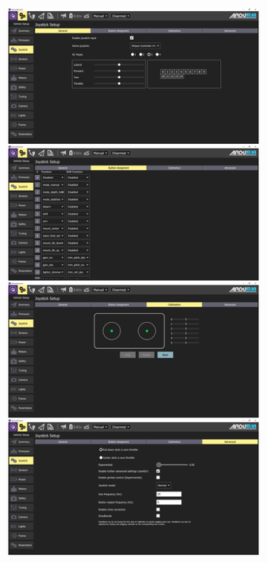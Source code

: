 
<img src="/images/reference/reference-ardusub-joystick-general.png" class="img-responsive img-center" style="max-height:600px;">

<img src="/images/reference/reference-ardusub-joystick-button-assignment.png" class="img-responsive img-center" style="max-height:600px;">

<img src="/images/reference/reference-ardusub-joystick-calibration.png" class="img-responsive img-center" style="max-height:600px;">

<img src="/images/reference/reference-ardusub-joystick-advanced.png" class="img-responsive img-center" style="max-height:600px;">
